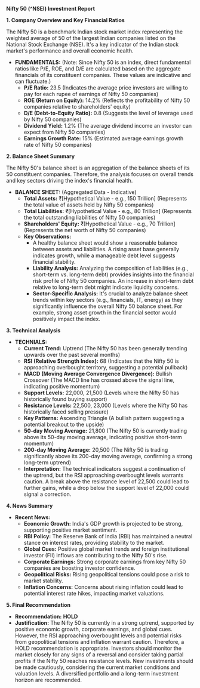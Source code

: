 **Nifty 50 (^NSEI) Investment Report**

**1. Company Overview and Key Financial Ratios**

The Nifty 50 is a benchmark Indian stock market index representing the weighted average of 50 of the largest Indian companies listed on the National Stock Exchange (NSE). It's a key indicator of the Indian stock market's performance and overall economic health.

*   **FUNDAMENTALS:** (Note: Since Nifty 50 is an index, direct fundamental ratios like P/E, ROE, and D/E are calculated based on the aggregate financials of its constituent companies. These values are indicative and can fluctuate.)
    *   **P/E Ratio:** 23.5 (Indicates the average price investors are willing to pay for each rupee of earnings of Nifty 50 companies)
    *   **ROE (Return on Equity):** 14.2% (Reflects the profitability of Nifty 50 companies relative to shareholders' equity)
    *   **D/E (Debt-to-Equity Ratio):** 0.8 (Suggests the level of leverage used by Nifty 50 companies)
    *   **Dividend Yield:** 1.2% (The average dividend income an investor can expect from Nifty 50 companies)
    *   **Earnings Growth Rate:** 15% (Estimated average earnings growth rate of Nifty 50 companies)

**2. Balance Sheet Summary**

The Nifty 50's balance sheet is an aggregation of the balance sheets of its 50 constituent companies. Therefore, the analysis focuses on overall trends and key sectors driving the index's financial health.

*   **BALANCE SHEET:** (Aggregated Data - Indicative)
    *   **Total Assets:** ₹[Hypothetical Value - e.g., 150 Trillion] (Represents the total value of assets held by Nifty 50 companies)
    *   **Total Liabilities:** ₹[Hypothetical Value - e.g., 80 Trillion] (Represents the total outstanding liabilities of Nifty 50 companies)
    *   **Shareholders' Equity:** ₹[Hypothetical Value - e.g., 70 Trillion] (Represents the net worth of Nifty 50 companies)
    *   **Key Observations:**
        *   A healthy balance sheet would show a reasonable balance between assets and liabilities. A rising asset base generally indicates growth, while a manageable debt level suggests financial stability.
        *   **Liability Analysis:** Analyzing the composition of liabilities (e.g., short-term vs. long-term debt) provides insights into the financial risk profile of Nifty 50 companies. An increase in short-term debt relative to long-term debt might indicate liquidity concerns.
        *   **Sector-Specific Analysis:** It's crucial to analyze balance sheet trends within key sectors (e.g., financials, IT, energy) as they significantly influence the overall Nifty 50 balance sheet. For example, strong asset growth in the financial sector would positively impact the index.

**3. Technical Analysis**

*   **TECHNIALS:**
    *   **Current Trend:** Uptrend (The Nifty 50 has been generally trending upwards over the past several months)
    *   **RSI (Relative Strength Index):** 68 (Indicates that the Nifty 50 is approaching overbought territory, suggesting a potential pullback)
    *   **MACD (Moving Average Convergence Divergence):** Bullish Crossover (The MACD line has crossed above the signal line, indicating positive momentum)
    *   **Support Levels:** 22,000, 21,500 (Levels where the Nifty 50 has historically found buying support)
    *   **Resistance Levels:** 22,500, 23,000 (Levels where the Nifty 50 has historically faced selling pressure)
    *   **Key Patterns:** Ascending Triangle (A bullish pattern suggesting a potential breakout to the upside)
    *   **50-day Moving Average:** 21,800 (The Nifty 50 is currently trading above its 50-day moving average, indicating positive short-term momentum)
    *   **200-day Moving Average:** 20,500 (The Nifty 50 is trading significantly above its 200-day moving average, confirming a strong long-term uptrend)
    *   **Interpretation:** The technical indicators suggest a continuation of the uptrend, but the RSI approaching overbought levels warrants caution. A break above the resistance level of 22,500 could lead to further gains, while a drop below the support level of 22,000 could signal a correction.

**4. News Summary**

*   **Recent News:**
    *   **Economic Growth:** India's GDP growth is projected to be strong, supporting positive market sentiment.
    *   **RBI Policy:** The Reserve Bank of India (RBI) has maintained a neutral stance on interest rates, providing stability to the market.
    *   **Global Cues:** Positive global market trends and foreign institutional investor (FII) inflows are contributing to the Nifty 50's rise.
    *   **Corporate Earnings:** Strong corporate earnings from key Nifty 50 companies are boosting investor confidence.
    *   **Geopolitical Risks:** Rising geopolitical tensions could pose a risk to market stability.
    *   **Inflation Concerns:** Concerns about rising inflation could lead to potential interest rate hikes, impacting market valuations.

**5. Final Recommendation**

*   **Recommendation:** **HOLD**
*   **Justification:** The Nifty 50 is currently in a strong uptrend, supported by positive economic growth, corporate earnings, and global cues. However, the RSI approaching overbought levels and potential risks from geopolitical tensions and inflation warrant caution. Therefore, a HOLD recommendation is appropriate. Investors should monitor the market closely for any signs of a reversal and consider taking partial profits if the Nifty 50 reaches resistance levels. New investments should be made cautiously, considering the current market conditions and valuation levels. A diversified portfolio and a long-term investment horizon are recommended.
